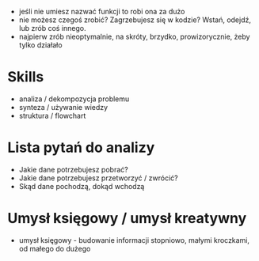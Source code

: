 * jeśli nie umiesz nazwać funkcji to robi ona za dużo
* nie możesz czegoś zrobić? Zagrzebujesz się w kodzie? Wstań, odejdź, lub zrób coś innego.
* najpierw zrób nieoptymalnie, na skróty, brzydko, prowizorycznie, żeby tylko działało

# Skills
* analiza / dekompozycja problemu
* synteza / używanie wiedzy
* struktura / flowchart

# Lista pytań do analizy
* Jakie dane potrzebujesz pobrać?
* Jakie dane potrzebujesz przetworzyć / zwrócić?
* Skąd dane pochodzą, dokąd wchodzą


# Umysł księgowy / umysł kreatywny
* umysł księgowy - budowanie informacji stopniowo, małymi kroczkami, od małego do dużego
